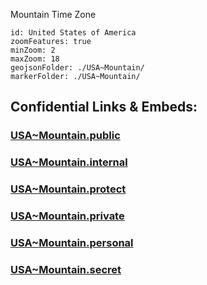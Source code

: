 Mountain Time Zone

```leaflet
id: United States of America
zoomFeatures: true 
minZoom: 2 
maxZoom: 18
geojsonFolder: ./USA~Mountain/
markerFolder: ./USA~Mountain/
```




## Confidential Links & Embeds: 

### [USA~Mountain.public](/_public/\Earth\Continent\America~North\USAUSA~Mountain.public.md) 

### [USA~Mountain.internal](/_internal/\Earth\Continent\America~North\USAUSA~Mountain.internal.md) 

### [USA~Mountain.protect](/_protect/\Earth\Continent\America~North\USAUSA~Mountain.protect.md) 

### [USA~Mountain.private](/_private/\Earth\Continent\America~North\USAUSA~Mountain.private.md) 

### [USA~Mountain.personal](/_personal/\Earth\Continent\America~North\USAUSA~Mountain.personal.md) 

### [USA~Mountain.secret](/_secret/\Earth\Continent\America~North\USAUSA~Mountain.secret.md)

